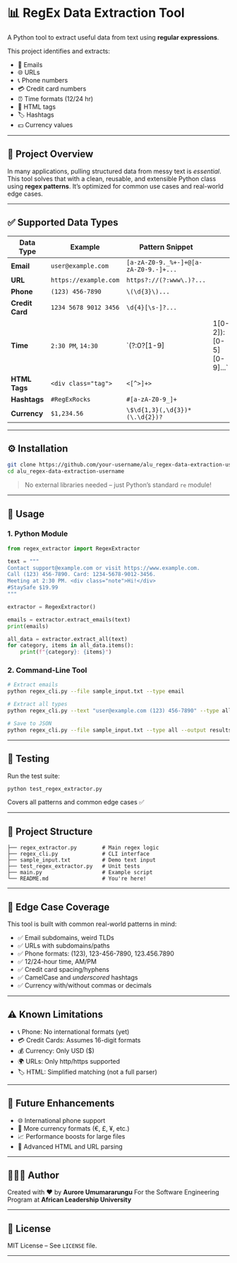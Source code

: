 # 📊 RegEx Data Extraction Tool

A Python tool to extract useful data from text using **regular expressions**.

This project identifies and extracts:

* 📧 Emails
* 🌐 URLs
* 📞 Phone numbers
* 💳 Credit card numbers
* ⏰ Time formats (12/24 hr)
* 🔖 HTML tags
* 🏷 Hashtags
* 💵 Currency values

---

## 🧠 Project Overview

In many applications, pulling structured data from messy text is *essential*. This tool solves that with a clean, reusable, and extensible Python class using **regex patterns**. It’s optimized for common use cases and real-world edge cases.

---

## ✅ Supported Data Types

| Data Type       | Example               | Pattern Snippet                       |                            |
| --------------- | --------------------- | ------------------------------------- | -------------------------- |
| **Email**       | `user@example.com`    | `[a-zA-Z0-9._%+-]+@[a-zA-Z0-9.-]+...` |                            |
| **URL**         | `https://example.com` | `https?://(?:www\.)?...`              |                            |
| **Phone**       | `(123) 456-7890`      | `\(\d{3}\)...`                        |                            |
| **Credit Card** | `1234 5678 9012 3456` | `\d{4}[\s-]?...`                      |                            |
| **Time**        | `2:30 PM`, `14:30`    | \`(?:0?\[1-9]                         | 1\[0-2]):\[0-5]\[0-9]...\` |
| **HTML Tags**   | `<div class="tag">`   | `<[^>]+>`                             |                            |
| **Hashtags**    | `#RegExRocks`         | `#[a-zA-Z0-9_]+`                      |                            |
| **Currency**    | `$1,234.56`           | `\$\d{1,3}(,\d{3})*(\.\d{2})?`        |                            |

---

## ⚙️ Installation

```bash
git clone https://github.com/your-username/alu_regex-data-extraction-username.git
cd alu_regex-data-extraction-username
```

> No external libraries needed – just Python’s standard `re` module!

---

## 🚀 Usage

### 1. Python Module

```python
from regex_extractor import RegexExtractor

text = """
Contact support@example.com or visit https://www.example.com.
Call (123) 456-7890. Card: 1234-5678-9012-3456.
Meeting at 2:30 PM. <div class="note">Hi!</div>
#StaySafe $19.99
"""

extractor = RegexExtractor()

emails = extractor.extract_emails(text)
print(emails)

all_data = extractor.extract_all(text)
for category, items in all_data.items():
    print(f"{category}: {items}")
```

### 2. Command-Line Tool

```bash
# Extract emails
python regex_cli.py --file sample_input.txt --type email

# Extract all types
python regex_cli.py --text "user@example.com (123) 456-7890" --type all

# Save to JSON
python regex_cli.py --file sample_input.txt --type all --output results.json
```

---

## 🧪 Testing

Run the test suite:

```bash
python test_regex_extractor.py
```

Covers all patterns and common edge cases ✅

---

## 📁 Project Structure

```
├── regex_extractor.py        # Main regex logic
├── regex_cli.py              # CLI interface
├── sample_input.txt          # Demo text input
├── test_regex_extractor.py   # Unit tests
├── main.py                   # Example script
└── README.md                 # You're here!
```

---

## 🧩 Edge Case Coverage

This tool is built with common real-world patterns in mind:

* ✅ Email subdomains, weird TLDs
* ✅ URLs with subdomains/paths
* ✅ Phone formats: (123), 123-456-7890, 123.456.7890
* ✅ 12/24-hour time, AM/PM
* ✅ Credit card spacing/hyphens
* ✅ CamelCase and *underscored* hashtags
* ✅ Currency with/without commas or decimals

---

## ⚠️ Known Limitations

* 📞 Phone: No international formats (yet)
* 💳 Credit Cards: Assumes 16-digit formats
* 💰 Currency: Only USD (\$)
* 🌍 URLs: Only http/https supported
* 🏷 HTML: Simplified matching (not a full parser)

---

## 🔮 Future Enhancements

* 🌐 International phone support
* 💱 More currency formats (€, £, ¥, etc.)
* 📈 Performance boosts for large files
* 🧵 Advanced HTML and URL parsing

---

## 👩🏾‍💻 Author

Created with ❤️ by **Aurore Umumararungu**
For the Software Engineering Program at **African Leadership University**

---

## 📜 License

MIT License – See `LICENSE` file.

---



